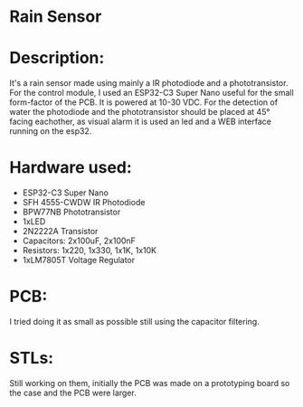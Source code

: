 # Rain Sensor
# Description:
  It's a rain sensor made using mainly a IR photodiode and a phototransistor. For the control module, I used an ESP32-C3 Super Nano useful for the small form-factor of the PCB. It is powered at 10-30 VDC. For the detection of water the photodiode and the phototransistor should be placed at 45° facing eachother, as visual alarm it is used an led and a WEB interface running on the esp32.
# Hardware used:
* ESP32-C3 Super Nano
* SFH 4555-CWDW IR Photodiode
* BPW77NB Phototransistor
* 1xLED
* 2N2222A Transistor
* Capacitors: 2x100uF, 2x100nF
* Resistors: 1x220, 1x330, 1x1K, 1x10K 
* 1xLM7805T Voltage Regulator
# PCB:
  I tried doing it as small as possible still using the capacitor filtering.
# STLs:
  Still working on them, initially the PCB was made on a prototyping board so the case and the PCB were larger.
